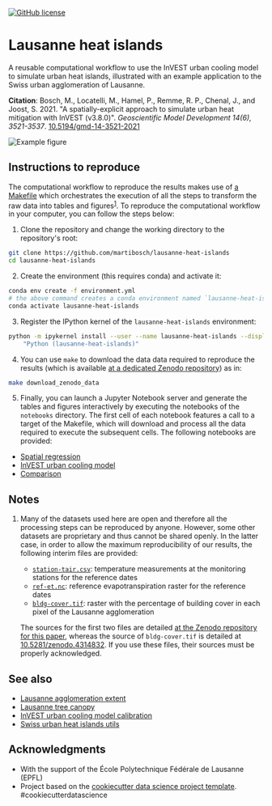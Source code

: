 [![GitHub license](https://img.shields.io/github/license/martibosch/lausanne-heat-islands.svg)](https://github.com/martibosch/lausanne-heat-islands/blob/master/LICENSE)

# Lausanne heat islands

A reusable computational workflow to use the InVEST urban cooling model to simulate urban heat islands, illustrated with an example application to the Swiss urban agglomeration of Lausanne.

**Citation**: Bosch, M., Locatelli, M., Hamel, P., Remme, R. P., Chenal, J., and Joost, S. 2021. "A spatially-explicit approach to simulate urban heat mitigation with InVEST (v3.8.0)". *Geoscientific Model Development 14(6), 3521-3537*. [10.5194/gmd-14-3521-2021](https://doi.org/10.5194/gmd-14-3521-2021)

![Example figure](figure.png)

## Instructions to reproduce

The computational workflow to reproduce the results makes use of [a Makefile](https://github.com/martibosch/lausanne-heat-islands/blob/master/Makefile) which orchestrates the execution of all the steps to transform the raw data into tables and figures<sup>[1](#note-1)</sup>. To reproduce the computational workflow in your computer, you can follow the steps below:

1. Clone the repository and change the working directory to the repository's root:

```bash
git clone https://github.com/martibosch/lausanne-heat-islands
cd lausanne-heat-islands
```

2. Create the environment (this requires conda) and activate it:

```bash
conda env create -f environment.yml
# the above command creates a conda environment named `lausanne-heat-islands`
conda activate lausanne-heat-islands
```
 
3. Register the IPython kernel of the `lausanne-heat-islands` environment:

```bash
python -m ipykernel install --user --name lausanne-heat-islands --display-name \
    "Python (lausanne-heat-islands)"
```

4. You can use `make` to download the data data required to reproduce the results (which is available [at a dedicated Zenodo repository](https://zenodo.org/record/4384675)) as in:

```bash
make download_zenodo_data
```

5. Finally, you can launch a Jupyter Notebook server and generate the tables and figures interactively by executing the notebooks of the `notebooks` directory. The first cell of each notebook features a call to a target of the Makefile, which will download and process all the data required to execute the subsequent cells. The following notebooks are provided:

* [Spatial regression](https://github.com/martibosch/lausanne-heat-islands/blob/master/notebooks/spatial-regression.ipynb)
* [InVEST urban cooling model](https://github.com/martibosch/lausanne-heat-islands/blob/master/notebooks/invest-urban-cooling-model.ipynb)
* [Comparison](https://github.com/martibosch/lausanne-heat-islands/blob/master/notebooks/comparison.ipynb)

## Notes

1. <a name="note-1"></a> Many of the datasets used here are open and therefore all the processing steps can be reproduced by anyone. However, some other datasets are proprietary and thus cannot be shared openly. In the latter case, in order to allow the maximum reproducibility of our results, the following interim files are provided:

    * [`station-tair.csv`](https://zenodo.org/record/4384675/files/station-tair.csv?download=1): temperature measurements at the monitoring stations for the reference dates
    * [`ref-et.nc`](https://zenodo.org/record/4384675/files/ref-et.tif?download=1): reference evapotranspiration raster for the reference dates
    * [`bldg-cover.tif`](https://zenodo.org/record/4314832/files/bldg-cover.tif?download=1): raster with the percentage of building cover in each pixel of the Lausanne agglomeration 

    The sources for the first two files are detailed [at the Zenodo repository for this paper](https://zenodo.org/record/4384675), whereas the source of `bldg-cover.tif` is detailed at [10.5281/zenodo.4314832](https://doi.org/10.5281/zenodo.4314832). If you use these files, their sources must be properly acknowledged.

## See also

* [Lausanne agglomeration extent](https://github.com/martibosch/lausanne-agglom-extent)
* [Lausanne tree canopy](https://github.com/martibosch/lausanne-tree-canopy)
* [InVEST urban cooling model calibration](https://github.com/martibosch/invest-ucm-calibration)
* [Swiss urban heat islands utils](https://github.com/martibosch/swiss-uhi-utils)

## Acknowledgments

* With the support of the École Polytechnique Fédérale de Lausanne (EPFL)
* Project based on the [cookiecutter data science project template](https://drivendata.github.io/cookiecutter-data-science). #cookiecutterdatascience
